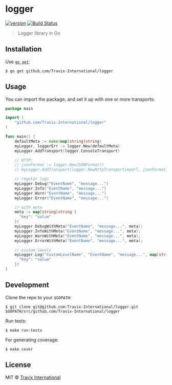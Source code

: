 # logger

[![version](https://img.shields.io/github/tag/Travix-International/logger.svg)](https://github.com/Travix-International/logger) [![Build Status](https://img.shields.io/travis/Travix-International/logger/master.svg)](http://travis-ci.org/Travix-International/logger)

> Logger library in Go

## Installation

Use [`go get`](https://golang.org/cmd/go/):

```
$ go get github.com/Travix-International/logger
```

## Usage

You can import the package, and set it up with one or more transports:

```go
package main

import (
    "github.com/Travix-International/logger"
)

func main() {
    defaultMeta := make(map[string]string)
    myLogger, loggerErr := logger.New(defaultMeta)
    myLogger.AddTransport(logger.ConsoleTransport)

    // HTTP:
    // jsonFormat := logger.NewJSONFormat()
    // myLogger.AddTransport(logger.NewHttpTransport(myUrl, jsonFormat))

    // regular logs
    myLogger.Debug("EventName", "message...")
    myLogger.Info("EventName", "message...")
    myLogger.Warn("EventName", "message...")
    myLogger.Error("EventName", "message...")

    // with meta
    meta := map[string]string {
      "key": "value"
    })
    myLogger.DebugWithMeta("EventName", "message...", meta);
    myLogger.InfoWithMeta("EventName", "message...", meta);
    myLogger.WarnWithMeta("EventName", "message...", meta);
    myLogger.ErrorWithMeta("EventName", "message...", meta);

    // custom levels
    myLogger.Log("CustomLevelName", "EventName", "message...", map[string]string {
      "key": "value"
    })
}
```

## Development

Clone the repo to your `$GOPATH`:

```
$ git clone git@github.com:Travix-International/logger.git $GOPATH/src/github.com/Travix-International/logger
```

Run tests:

```
$ make run-tests
```

For generating coverage:

```
$ make cover
```

## License

MIT © [Travix International](https://travix.com)
